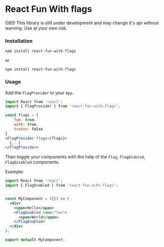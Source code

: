 # React Fun With flags

OBS! This library is still under development and may change it's api without warning. Use at your own risk.

### Installation

```
npm install react-fun-with-flags
```

or

```
npm install react-fun-with-flags
```

### Usage

Add the `FlagProvider` to your `App`.

```jsx
import React from 'react';
import { FlagProvider } from 'react-fun-with-flags';

const flags = {
	fun: true,
	with: true,
	trains: false
}
<FlagProvider flags={flags}>
  {...}
</FlagProvider>
```

Then toggle your components with the help of the `Flag`, `FlagEnabled`, `FlagDisabled` components.

Example:

```jsx
import React from 'react';
import { FlagEnabled } from 'react-fun-with-flags';


const MyComponent = ({}) => (
  <div>
    <span>Hello</span>
    <FlagEnabled name="fun">
      <span>World</span>
    </FlagEnabled>
  </div>
);

export default MyComponent;
```
